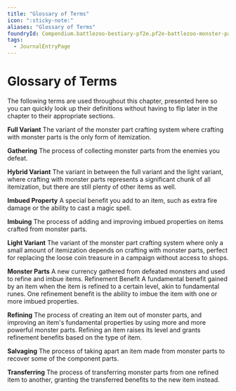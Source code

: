 ```yaml
---
title: "Glossary of Terms"
icon: ":sticky-note:"
aliases: "Glossary of Terms"
foundryId: Compendium.battlezoo-bestiary-pf2e.pf2e-battlezoo-monster-parts.JournalEntry.t4kAG04buZGbp5XA.JournalEntryPage.RMfRyGdwsFVlepfq
tags:
  - JournalEntryPage
---
```


# Glossary of Terms
The following terms are used throughout this chapter, presented here so you can quickly look up their definitions without having to flip later in the chapter to their appropriate sections.

**Full Variant** The variant of the monster part crafting system where crafting with monster parts is the only form of itemization.

**Gathering** The process of collecting monster parts from the enemies you defeat.

**Hybrid Variant** The variant in between the full variant and the light variant, where crafting with monster parts represents a significant chunk of all itemization, but there are still plenty of other items as well.

**Imbued Property** A special benefit you add to an item, such as extra fire damage or the ability to cast a magic spell.

**Imbuing** The process of adding and improving imbued properties on items crafted from monster parts.

**Light Variant** The variant of the monster part crafting system where only a small amount of itemization depends on crafting with monster parts, perfect for replacing the loose coin treasure in a campaign without access to shops.

**Monster Parts** A new currency gathered from defeated monsters and used to refine and imbue items. Refinement Benefit A fundamental benefit gained by an item when the item is refined to a certain level, akin to fundamental runes. One refinement benefit is the ability to imbue the item with one or more imbued properties.

**Refining** The process of creating an item out of monster parts, and improving an item's fundamental properties by using more and more powerful monster parts. Refining an item raises its level and grants refinement benefits based on the type of item.

**Salvaging** The process of taking apart an item made from monster parts to recover some of the component parts.

**Transferring** The process of transferring monster parts from one refined item to another, granting the transferred benefits to the new item instead.
